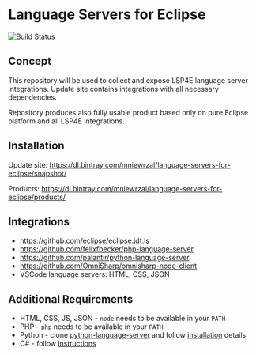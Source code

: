 # Language Servers for Eclipse

[![Build Status](https://travis-ci.org/eclipselabs/language-servers-for-eclipse.svg?branch=master)](https://travis-ci.org/eclipselabs/language-servers-for-eclipse)

## Concept

This repository will be used to collect and expose LSP4E language server integrations. Update site contains integrations with all necessary dependencies.

Repository produces also fully usable product based only on pure Eclipse platform and all LSP4E integrations.

## Installation

Update site: https://dl.bintray.com/mniewrzal/language-servers-for-eclipse/snapshot/

Products: https://dl.bintray.com/mniewrzal/language-servers-for-eclipse/products/

## Integrations

* https://github.com/eclipse/eclipse.jdt.ls
* https://github.com/felixfbecker/php-language-server
* https://github.com/palantir/python-language-server
* https://github.com/OmniSharp/omnisharp-node-client
* VSCode language servers: HTML, CSS, JSON 

## Additional Requirements

* HTML, CSS, JS, JSON - `node` needs to be available in your `PATH`
* PHP - `php` needs to be available in your `PATH`
* Python - clone [python-language-server](https://github.com/palantir/python-language-server) and follow [installation](https://github.com/palantir/python-language-server#installation) details 
* C# - follow [instructions](https://github.com/mickaelistria/aCute#prerequisites)